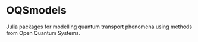 # OQSmodels
Julia packages for modelling quantum transport phenomena using methods from Open Quantum Systems.
